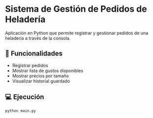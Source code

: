 # Sistema de Gestión de Pedidos de Heladería

Aplicación en Python que permite registrar y gestionar pedidos de una heladería a través de la consola.

## 🧊 Funcionalidades

- Registrar pedidos
- Mostrar lista de gustos disponibles
- Mostrar precios por tamaño
- Visualizar historial guardado

## 💻 Ejecución

```bash
python main.py
